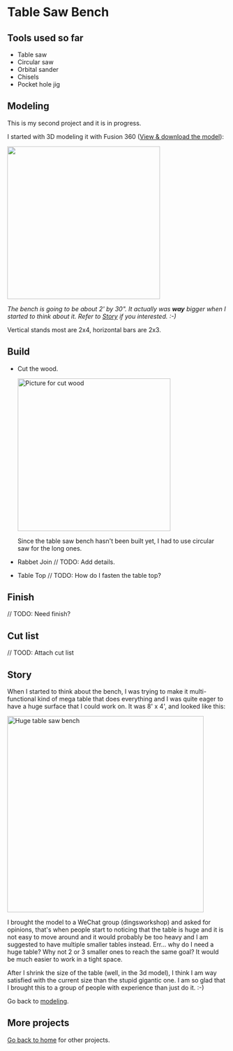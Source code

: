 # Table Saw Bench

## Tools used so far

* Table saw
* Circular saw
* Orbital sander
* Chisels
* Pocket hole jig

## Modeling

This is my second project and it is in progress.

I started with 3D modeling it with Fusion 360 ([View & download the model](https://a360.co/2VrNPQE)):

[<img src='images/TableSawBench-3DModel.png' width='350' />](https://a360.co/2VrNPQE)

_The bench is going to be about 2' by 30". It actually was **way** bigger when I started to think about it. Refer to [Story](#Story) if you interested. :-)_

Vertical stands most are 2x4, horizontal bars are 2x3.

## Build

* Cut the wood.

  <img src='images/TableSawBench-CutTheWood.jpg' width='350' alt='Picture for cut wood' />

    Since the table saw bench hasn't been built yet, I had to use circular saw for the long ones.

* Rabbet Join
// TODO: Add details.

* Table Top
// TODO: How do I fasten the table top?

## Finish

// TODO: Need finish?

## Cut list

// TOOD: Attach cut list

## Story

When I started to think about the bench, I was trying to make it multi-functional kind of mega table that does everything and I was quite eager to have a huge surface that I could work on. It was 8' x 4', and looked like this:

  <img src='images/TableSawBench-3DModel-Huge.png' width='450' alt='Huge table saw bench' />

I brought the model to a WeChat group (dingsworkshop) and asked for opinions, that's when people start to noticing that the table is huge and it is not easy to move around and it would probably be too heavy and I am suggested to have multiple smaller tables instead. Err... why do I need a huge table? Why not 2 or 3 smaller ones to reach the same goal? It would be much easier to work in a tight space.

After I shrink the size of the table (well, in the 3d model), I think I am way satisfied with the current size than the stupid gigantic one. I am so glad that I brought this to a group of people with experience than just do it. :-)

Go back to [modeling](#Modeling).

## More projects

[Go back to home](README.md) for other projects.
